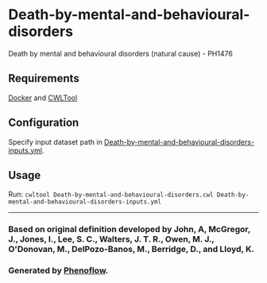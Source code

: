 # Death-by-mental-and-behavioural-disorders

Death by mental and behavioural disorders (natural cause) - PH1476

## Requirements

[Docker](https://docs.docker.com/install/) and [CWLTool](https://github.com/common-workflow-language/cwltool#install)

## Configuration

Specify input dataset path in [Death-by-mental-and-behavioural-disorders-inputs.yml](Death-by-mental-and-behavioural-disorders-inputs.yml).

## Usage

Run: `cwltool Death-by-mental-and-behavioural-disorders.cwl Death-by-mental-and-behavioural-disorders-inputs.yml`

***

### Based on original definition developed by John, A, McGregor, J., Jones, I., Lee, S. C., Walters, J. T. R., Owen, M. J., O'Donovan, M., DelPozo-Banos, M., Berridge, D., and Lloyd, K.
### Generated by [Phenoflow](https://kclhi.org/phenoflow).
